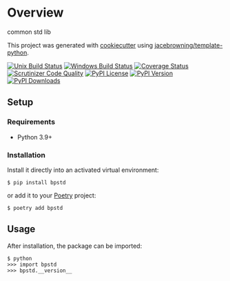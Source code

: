 # Overview

common std lib

This project was generated with [cookiecutter](https://github.com/audreyr/cookiecutter) using [jacebrowning/template-python](https://github.com/jacebrowning/template-python).

[![Unix Build Status](https://img.shields.io/github/actions/workflow/status/hhstore/better-py/pkg/main.yml?branch=main&label=linux)](https://github.com/hhstore/better-py/pkg/actions)
[![Windows Build Status](https://img.shields.io/appveyor/ci/hhstore/better-py/pkg.svg?label=windows)](https://ci.appveyor.com/project/hhstore/better-py/pkg)
[![Coverage Status](https://img.shields.io/codecov/c/gh/hhstore/better-py/pkg)](https://codecov.io/gh/hhstore/better-py/pkg)
[![Scrutinizer Code Quality](https://img.shields.io/scrutinizer/g/hhstore/better-py/pkg.svg)](https://scrutinizer-ci.com/g/hhstore/better-py/pkg)
[![PyPI License](https://img.shields.io/pypi/l/bpstd.svg)](https://pypi.org/project/bpstd)
[![PyPI Version](https://img.shields.io/pypi/v/bpstd.svg)](https://pypi.org/project/bpstd)
[![PyPI Downloads](https://img.shields.io/pypi/dm/bpstd.svg?color=orange)](https://pypistats.org/packages/bpstd)

## Setup

### Requirements

* Python 3.9+

### Installation

Install it directly into an activated virtual environment:

```text
$ pip install bpstd
```

or add it to your [Poetry](https://poetry.eustace.io/) project:

```text
$ poetry add bpstd
```

## Usage

After installation, the package can be imported:

```text
$ python
>>> import bpstd
>>> bpstd.__version__
```
